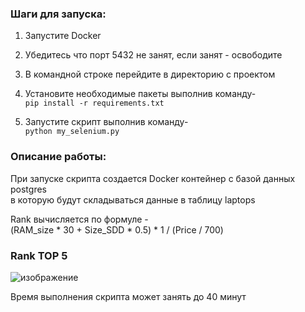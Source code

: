 ### Шаги для запуска: ### 

1. Запустите Docker

1. Убедитесь что порт 5432 не занят, если занят - освободите

2. В командной строке перейдите в директорию с проектом

3. Установите необходимые пакеты выполнив команду-  
`pip install -r requirements.txt`

4. Запустите скрипт выполнив команду-  
`python my_selenium.py`


### Описание работы: ### 

При запуске скрипта создается Docker контейнер с базой данных postgres  
в которую будут складываться данные в таблицу laptops  

Rank вычисляется по формуле -  
(RAM_size * 30 + Size_SDD * 0.5) * 1 / (Price / 700)  

### Rank TOP 5 ### 
![изображение](https://user-images.githubusercontent.com/57752592/213621093-49dd06e5-0938-4306-b28c-b1ae9161bf85.png)

Время выполнения скрипта может занять до 40 минут
